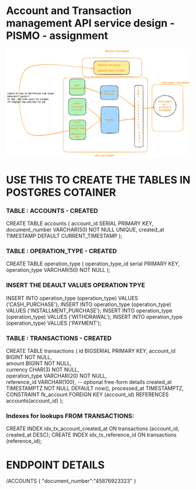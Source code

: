 # Account and Transaction management API service design - PISMO - assignment 

![Pasted Graphic.png](src%2Fmain%2Fresources%2Fstatic%2FPasted%20Graphic.png)

# USE THIS TO CREATE THE TABLES IN POSTGRES COTAINER 

### TABLE : ACCOUNTS - CREATED

CREATE TABLE accounts (
account_id SERIAL PRIMARY KEY,        
document_number VARCHAR(50) NOT NULL UNIQUE, 
created_at TIMESTAMP DEFAULT CURRENT_TIMESTAMP 
);

### TABLE : OPERATION_TYPE - CREATED

CREATE TABLE operation_type (
operation_type_id serial PRIMARY KEY,
operation_type VARCHAR(50) NOT NULL
);

### INSERT THE DEAULT VALUES OPERATION TPYE 
INSERT INTO operation_type (operation_type) VALUES ('CASH_PURCHASE');
INSERT INTO operation_type (operation_type) VALUES ('INSTALLMENT_PURCHASE');
INSERT INTO operation_type (operation_type) VALUES ('WITHDRAWAL');
INSERT INTO operation_type (operation_type) VALUES ('PAYMENT');

### TABLE : TRANSACTIONS - CREATED

CREATE TABLE transactions (
id BIGSERIAL PRIMARY KEY,
account_id BIGINT NOT NULL,      
amount BIGINT NOT NULL,     
currency CHAR(3) NOT NULL,         
operation_type VARCHAR(20) NOT NULL,        
reference_id VARCHAR(100),                          -- optional free-form details
created_at TIMESTAMPTZ NOT NULL DEFAULT now(),
processed_at TIMESTAMPTZ,
CONSTRAINT fk_account FOREIGN KEY (account_id) REFERENCES accounts(account_id)
);
### Indexes for lookups FROM TRANSACTIONS:

CREATE INDEX idx_tx_account_created_at ON transactions (account_id, created_at DESC);
CREATE INDEX idx_tx_reference_id ON transactions (reference_id);


# ENDPOINT DETAILS 
/ACCOUNTS
{
"document_number":"45876923323"
}

